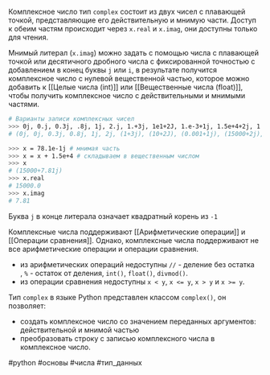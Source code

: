 Комплексное число тип `complex` состоит из двух чисел с плавающей точкой, представляющие его действительную и мнимую части.
Доступ к обеим частям происходит через `x.real` и `x.imag`, они доступны только для чтения.

Мнимый литерал (`x.imag`) можно задать с помощью числа с плавающей точкой или десятичного дробного числа с фиксированной точностью с добавлением в конец буквы `j` или `i`, в результате получится комплексное число с нулевой вещественной частью, которое можно добавить к [[Целые числа (int)]] или [[Вещественные числа (float)]], чтобы получить комплексное число с действительными и мнимыми частями.

```bash
# Варианты записи комплексных чисел
>>> 0j, 0.j, 0.3j, .8j, 1j, 2.j, 1.+3j, 1e1+2J, 1.e-3+1j, 1.5e+4+2j, 1.5e+4+78.1e-1J
# (0j, 0j, 0.3j, 0.8j, 1j, 2j, (1+3j), (10+2J), (0.001+1j), (15000+2j), (15000+7.81J))

>>> x = 78.1e-1j # мнимая часть
>>> x = x + 1.5e+4 # складываем в вещественным числом
>>> x
# (15000+7.81j)
>>> x.real
# 15000.0
>>> x.imag
# 7.81
```

Буква `j` в конце литерала означает квадратный корень из `-1`

Комплексные числа поддерживают [[Арифметические операции]] и [[Операции сравнения]].
Однако, комплексные числа поддерживают не все арифметические операции и операции сравнения.
- из арифметических операций недоступны `//` - деление без остатка , `%` - остаток от деления, `int()`, `float()`, `divmod()`.
- из операции сравнения недоступны `x < y`, `x <= y`, `x > y` и `x >= y`.

Тип `complex` в языке Python представлен классом `complex()`, он позволяет:
- создать комплексное число со значением переданных аргументов: действительной и мнимой частью
- преобразовать строку с записью комплексного числа в комплексное число.

#python #основы #числа #тип_данных